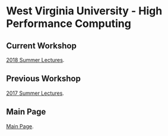 
# West Virginia University - High Performance Computing

## Current Workshop

[2018 Summer Lectures](https://wvuhpc.github.io/2018-SummerWorkshop).

## Previous Workshop

[2017 Summer Lectures](https://wvuhpc.github.io/2017-SummerWorkshop).

## Main Page

[Main Page](https://wvuhpc.github.io/build/html/).

<!---

## Welcome to GitHub Pages

You can use the [editor on GitHub](https://github.com/WVUHPC/WVUHPC.github.io/edit/master/README.md) to maintain and preview the content for your website in Markdown files.

Whenever you commit to this repository, GitHub Pages will run [Jekyll](https://jekyllrb.com/) to rebuild the pages in your site, from the content in your Markdown files.

### Markdown

Markdown is a lightweight and easy-to-use syntax for styling your writing. It includes conventions for

```markdown
Syntax highlighted code block

# Header 1
## Header 2
### Header 3

- Bulleted
- List

1. Numbered
2. List

**Bold** and _Italic_ and `Code` text

[Link](url) and ![Image](src)
```

For more details see [GitHub Flavored Markdown](https://guides.github.com/features/mastering-markdown/).

### Jekyll Themes

Your Pages site will use the layout and styles from the Jekyll theme you have selected in your [repository settings](https://github.com/WVUHPC/WVUHPC.github.io/settings). The name of this theme is saved in the Jekyll `_config.yml` configuration file.

### Support or Contact

Having trouble with Pages? Check out our [documentation](https://help.github.com/categories/github-pages-basics/) or [contact support](https://github.com/contact) and we’ll help you sort it out.

--->
